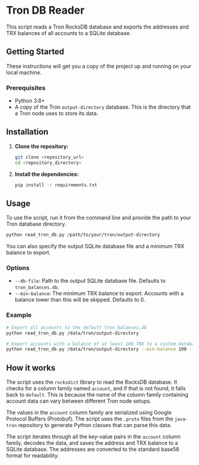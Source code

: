 # Tron DB Reader

This script reads a Tron RocksDB database and exports the addresses and TRX balances of all accounts to a SQLite database.

## Getting Started

These instructions will get you a copy of the project up and running on your local machine.

### Prerequisites

*   Python 3.8+
*   A copy of the Tron `output-directory` database. This is the directory that a Tron node uses to store its data.

## Installation

1.  **Clone the repository:**
    ```bash
    git clone <repository_url>
    cd <repository_directory>
    ```

2.  **Install the dependencies:**
    ```bash
    pip install -r requirements.txt
    ```

## Usage

To use the script, run it from the command line and provide the path to your Tron database directory.

```bash
python read_tron_db.py /path/to/your/tron/output-directory
```

You can also specify the output SQLite database file and a minimum TRX balance to export.

### Options

*   `--db-file`: Path to the output SQLite database file. Defaults to `tron_balances.db`.
*   `--min-balance`: The minimum TRX balance to export. Accounts with a balance lower than this will be skipped. Defaults to 0.

### Example

```bash
# Export all accounts to the default tron_balances.db
python read_tron_db.py /data/tron/output-directory

# Export accounts with a balance of at least 100 TRX to a custom database file
python read_tron_db.py /data/tron/output-directory --min-balance 100 --db-file my_tron_data.db
```

## How it works

The script uses the `rocksdict` library to read the RocksDB database. It checks for a column family named `account`, and if that is not found, it falls back to `default`. This is because the name of the column family containing account data can vary between different Tron node setups.

The values in the `account` column family are serialized using Google Protocol Buffers (Protobuf). The script uses the `.proto` files from the `java-tron` repository to generate Python classes that can parse this data.

The script iterates through all the key-value pairs in the `account` column family, decodes the data, and saves the address and TRX balance to a SQLite database. The addresses are converted to the standard base58 format for readability.
